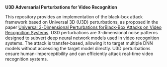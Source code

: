 **U3D Adversarial Perturbations for Video Recognition**

This repository provides an implementation of the black-box attack framework based on Universal 3D (U3D) perturbations, as proposed in the paper [Universal 3-Dimensional Perturbations forBlack-Box Attacks on Video Recognition Systems](https://arxiv.org/pdf/2107.04284.pdf). U3D perturbations are 3-dimensional noise patterns designed to subvert deep neural network models used in video recognition systems. The attack is transfer-based, allowing it to target multiple DNN models without accessing the target model directly. U3D perturbations ensure human-imperceptibility and can efficiently attack real-time video recognition systems.
